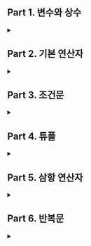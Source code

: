 
## Part 1. 변수와 상수
<details>
<summary> </summary>

__1) 변수(var)__
```swift
    var a = 4           // print(a) = 4
    var b = 6           // print(b) = 6
    a = 3               // print(a) = 3
```
💡 즉, 변수는 안의 값이 바뀔 수 있는 것

<br>  

__2) 상수(let)__
```swift
    let a = 3
    let b = 5 
    a = b               // 오류 발생
```
💡 즉, 상수는 안의 값이 변할 수 없는 것

<br>  

__3) 데이터타입__
```swift
    var a: Int = 4
    a = 3.14            // 오류 발생
```
💡 데이터 타입은 선언할 때 주었던 형태와 맞는 값을 변수로 사용할 수 있다.

<br>  

__4) Character와 String의 차이__
```swift
    let Str: String = ""
    let Cha: Character = " "
```
💡String은 빈 문자열을 저장할 수 있다. Charater는 빈 문자열을 저장할 수 없음(공백은 가능)

<br>  

__5) 타입형변환__
- Stirng to Int 
```swift
    let str: String = "123"
    let num = Int(str)
```

- String to etc
```swift
    let str: String = "123.4"
    let num1 = Double(str)          // 결과 : 123.4
    let num2 = Int(str)             // int형이 아니기 때문에 nil 반환
    
    let number: Int= 1
    let num3 = Double(number)       // 결과 : 1.0
```

<br>  

__6) 스위프트는 다른 타입끼리 계산할 수 없다.__
```swift
    let num1: Int =  5
    let num2: double = 3.14
    let result = num1 + num2        // 에러발생
```

<br>  

__7) 타입추론__  
```
Option + 변수명 클릭시 어떤 타입인지 추론할 수 있음
```
<br>

__8) Type Alias__
```
기존에 선언되어 있거나 내가 만든 타입 등에 새로운 별칭을 붙여서 가독성을 높이는 데에 사용  
TypeAlias Name = String
```
</details>




## Part 2. 기본 연산자
<details>
<summary>  </summary>
    
__1) 비교 연산자__
```
== : Euqal to operator  
!= : Not equal to operator  
>  : Grater than operator  
>= : Grater than or equal to operator  
<  : Less than operator  
<= : Less than or equal to operator   
```
<br>

__2) 논리 연산자__  
```
! : Not operator
&& : AND operator
|| : OR operator
```
<br>

__3) 연산 우선순위__  
```
곱셈/나눗셈 > 덧셈/뺄셈 > 비교연산자 > 논리연산자 > 할당/복합할당 연산자  
```
</details>





## Part 3. 조건문
<details>
<summary> </summary>

__1) if문__  
조건은 항상 참/거짓  

- 조건문의 특징  

```
1) 논리적인 구조 및 조건의 순서가 중요하다.
   범위가 작은 조건이 먼저 와야한다.
2) 조건은 &&와 ||로 연결이 가능하다.
3) 중첩 if문이 가능하다.
```

<br>  

- if
```swift
    var num: Int = 10
    if num >= 10 {
        print("10이상 입니다.")
    }
```
- if-else
```swift
    var num: Int = 10
    if num >= 10 {
        print("10이상 입니다.")
    }
    else {
        print("10이하 입니다.")
    }
```
- if-else if-else
```swift
    var num: Int = 15
    if num <= 10 {
        print("10이하 입니다.")
    }
    else if num >= 20 {
        print("20이상 입니다.")
    }
    else {
        print("10보다 크고 20보다 작습니다.")
    }
```  

__2) Switch__
표현식/변수를 분기처리할 때 사용하는 조건문

- 스위치문의 특징
```
1) 스위치문에서 ,(콤마)는 또는의 의미로 여러 매칭 값을 넣을 수 있다.
2) 스위치문은 모든 경우의 수를 다루어야 하며 모든 사례를 다루지 않았을 경우 default 케이스가 반드시 필요하다.
3) 각 케이스에는 문장이 최소 하나 이상 있어야 하며 없다면 컴파일 에러 발생
   실행하지 않으려면 break문을 사용
4) 부등식을 사용할 수 없으므로 범위 매칭을 사용
   ex) case < 0 ➡️ case ..<0 // ..은 정수(음수까지 포함)의 범위를 의미
       case >= 10 && case <= 20 ➡️ case 10...20
```

- break
```swift
    var num: Int = 10
    
    switch num {
    case ..<10 :
        print("1")      //print nothing
        break
    case 10 :
        print("2")      // print 2
        break
    default :
        print("3")      // print nothing
    }
```
<br>  

- fallthrough
```swift
    var num: Int = 10
    
    switch num {
    case ..<10 :
        print("1")
        fallthrough     //print nothing
    case 10 :
        print("2")
        fallthrough     // print 2
    default :
        print("3")      // print 3
    }
```

<br>  

- binding
```swift
    var num: Int = 7
    
    switch num {
    case let x where x % 2 == 0:       // let x = num
        print("짝수입니다.")
    case let x where % 2 != 0: 
        print("홀수입니다.")
    default:
        break
    }
```
💡 상수(변수도 가능) 바인딩은 주로 where와 함께 사용 
</details>


## Part 4. 튜플
<details>
<summary>  </summary>

```
🔎 2개 이상의 연관된 데이터를 저장하는 혼복합 타입
```
<br>
    
- 튜플의 특징
```
1) 타입이 특별하게 정해져 있지 않다.
2) 포함될 데이터의 개수는 마음대로 정할 수 있다.
3) 데이터의 종류 및 갯수는 튜플을 만들 때 결정되므로 추가/삭제는 불가능하다.
```

- 튜플의 접근
```swift
    let threeValues = (name : "홍길동", age : 20, live : "서울")
    threeValues.0       // 홍길동
    threeValues.1       // 20
    threeValues.2       // 서울
    
    threeValues.name
    threeValues.age
    threeValues.live
```

- 튜플의 바인딩
```swift
    var coordinate = (0, 5)

    switch coordinate {
    case(let distance, 0), (0, let distance):
        print(“X 또는 Y축 위에 위치하며, \(distance)만큼의 거리가 떨어져 있음“)
    
    default:
        print(“축 위에 있지 않음”)
    }
// 만약 (5, 5)좌표 위에 있을 경우, 어느 조건에도 해당하지 않기 때문에(X, Y 둘중 하나라도 0인 바인딩) default를출력한다.
```

- where

```swift
    var coordinate = (5, 0)
		
    switch coordinate {
    case(let x, let y) where x == y:
        print(“(\(x), \(y))의 좌표는 y = x 1차함수의 그래프 위에 있다.“)

    case let (x, y) where x == -y:
        print(“(\(x), \(y))의 좌표는 y = -x 1차함수의 그래프 위에 있다.“)

    case let (x, y):
        print(“(\(x), \(y))의 좌표는 y = x 또는 y = -x 그래프가 아닌 임의의 지점에 있다.“)
```

</details>

    
    
    
    
    
## Part 5. 삼항 연산자
<details>
<summary>  </summary>

__1) 삼항연산자__
```
🔎 if문보다 조금 한정적인 형태로 사용 
```

```swift
    var a = 10
	
//if문의 경우
    if a > 0 {
        print("1")
    } else {
        print("2")
    }
	
//삼항연산자의 경우
    a > 0 ? print("1") : print("2")
	
💡 한줄인 경우 주로 값을 대입하는(2가지 중 한가지를 선택하는 경우)에 사용
💡 조건에 따라 선택이 두 가지인 경우, 삼항연산자를 떠올리자!!!
```

__2) 범위연산자__

```swift
    
```

	
	
</details>

    
    
    
    
    

## Part 6. 반복문
<details>
<summary>  </summary>
</details>



